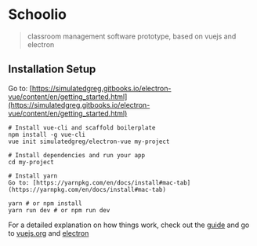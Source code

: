 # Schoolio

> classroom management software prototype, based on vuejs and electron

## Installation Setup

Go to: [https://simulatedgreg.gitbooks.io/electron-vue/content/en/getting_started.html](https://simulatedgreg.gitbooks.io/electron-vue/content/en/getting_started.html)

``` shell
# Install vue-cli and scaffold boilerplate
npm install -g vue-cli
vue init simulatedgreg/electron-vue my-project

# Install dependencies and run your app
cd my-project

# Install yarn
Go to: [https://yarnpkg.com/en/docs/install#mac-tab](https://yarnpkg.com/en/docs/install#mac-tab)

yarn # or npm install
yarn run dev # or npm run dev
```

For a detailed explanation on how things work, check out the [guide](https://simulatedgreg.gitbooks.io/electron-vue/content/en/) and go to [vuejs.org](https://vuejs.org) and [electron](https://electronjs.org/)
